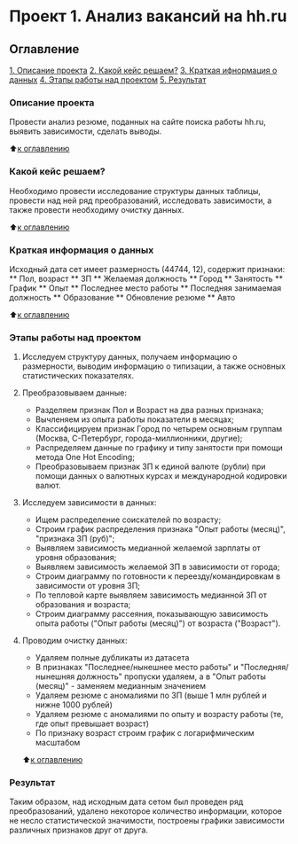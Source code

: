 # Проект 1. Анализ вакансий на hh.ru

## Оглавление
[1. Описание проекта]()
[2. Какой кейс решаем?](https://github.com/LeppViktoriya/Project_1_SF/blob/main)
[3. Краткая ифнормация о данных](https://github.com/LeppViktoriya/Project_1_SF/blob/main)
[4. Этапы работы над проектом](https://github.com/LeppViktoriya/Project_1_SF/blob/main)
[5. Результат](https://github.com/LeppViktoriya/Project_1_SF/blob/main)

### Описание проекта
Провести анализ резюме, поданных на сайте поиска работы hh.ru, выявить зависимости, сделать выводы.

:arrow_up:[к оглавлению](https://github.com/LeppViktoriya/Project_1_SF/blob/main)

### Какой кейс решаем?
Необходимо провести исследование структуры данных таблицы, провести над ней ряд преобразований, исследовать зависимости, а также провести необходиму очистку данных.

:arrow_up:[к оглавлению]()

### Краткая информация о данных
Исходный дата сет имеет размерность (44744, 12), содержит признаки:
** Пол, возраст
** ЗП
** Желаемая должность
** Город
** Занятость
** График
** Опыт
** Последнее место работы
** Последняя занимаемая должность
** Образование
** Обновление резюме
** Авто

:arrow_up:[к оглавлению]()

### Этапы работы над проектом
1. Исследуем структуру данных, получаем информацию о размерности, выводим информацию о типизации, а также основных статистических показателях.

2. Преобразовываем данные:
    - Разделяем признак Пол и Возраст на два разных признака;
    - Вычленяем из опыта работы показатели в месяцах;
    - Классифицируем признак Город по четырем основным группам (Москва, С-Петербург, города-миллионники, другие);
    - Распределяем данные по графику и типу занятости при помощи метода One Hot Encoding;
    - Преобразовываем признак ЗП к единой валюте (рубли) при помощи данных о валютных курсах и международной кодировки валют.

3. Исследуем зависимости в данных:
    - Ищем распределение соискателей по возрасту;
    - Строим график распределения признака "Опыт работы (месяц)", "признака ЗП (руб)";
    - Выявляем зависимость медианной желаемой зарплаты от уровня образования;
    - Выявляем зависимость желаемой ЗП в зависимости от города;
    - Строим диаграмму по готовности к переезду/командировкам в зависимости от уровня ЗП;
    - По тепловой карте выявляем зависимость медианной ЗП от образования и возраста;
    - Строим диаграмму рассеяния, показывающую зависимость опыта работы ("Опыт работы (месяц)") от возраста ("Возраст").

4. Проводим очистку данных:
    - Удаляем полные дубликаты из датасета
    - В признаках "Последнее/нынешнее место работы" и "Последняя/нынешняя должность" пропуски удаляем, а в "Опыт работы (месяц)" - заменяем медианным значением
    - Удаляем резюме с аномалиями по ЗП (выше 1 млн рублей и нижне 1000 рублей) 
    - Удаляем резюме с аномалиями по опыту и возрасту работы (те, где опыт превышает возраст) 
    - По признаку возраст строим график с логарифмическим масштабом 

    :arrow_up:[к оглавлению]() 

### Результат
Таким образом, над исходным дата сетом был проведен ряд преобразований, удалено некоторое количество информации, которое не несло статистической значимости, построены графики зависимости различных признаков друг от друга.    
